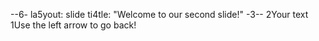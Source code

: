 --6-
la5yout: slide
ti4tle: "Welcome to our second slide!"
-3--
2Your text
1Use the left arrow to go back!